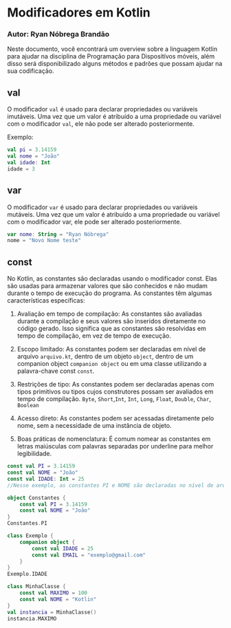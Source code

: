 # Modificadores em Kotlin
### Autor: Ryan Nóbrega Brandão
Neste documento, você encontrará um overview sobre a linguagem Kotlin para ajudar na disciplina de Programação para Dispositívos móveis, além disso
será disponibilizado alguns métodos e padrões que possam ajudar na sua codificação.

## val
O modificador `val` é usado para declarar propriedades ou variáveis imutáveis. Uma vez que um valor é atribuído a uma propriedade ou variável com o modificador `val`, ele não pode ser alterado posteriormente.

Exemplo:

```kotlin
val pi = 3.14159
val nome = "João"
val idade: Int
idade = 3 
```

## var
O modificador `var` é usado para declarar propriedades ou variáveis mutáveis. 
Uma vez que um valor é atribuído a uma propriedade ou variável com o modificador var, ele pode ser alterado posteriormente.

```kotlin
var nome: String = "Ryan Nóbrega"
nome = "Novo Nome teste"
```

## const
No Kotlin, as constantes são declaradas usando o modificador const. 
Elas são usadas para armazenar valores que são conhecidos e não mudam durante o tempo de execução do programa. As constantes têm algumas características específicas:

1. Avaliação em tempo de compilação: As constantes são avaliadas durante a compilação e seus valores são inseridos diretamente no código gerado. Isso significa que as constantes são resolvidas em tempo de compilação, em vez de tempo de execução.

2. Escopo limitado: As constantes podem ser declaradas em nível de arquivo `arquivo.kt`, dentro de um objeto `object`, dentro de um companion object `companion object` ou em uma classe utilizando a palavra-chave const `const`.

3. Restrições de tipo: As constantes podem ser declaradas apenas com tipos primitivos ou tipos cujos construtores possam ser avaliados em tempo de compilação. `Byte`, `Short`,`Int`, `Int`, `Long`, `Float`, `Double`, `Char`, `Boolean`

4. Acesso direto: As constantes podem ser acessadas diretamente pelo nome, sem a necessidade de uma instância de objeto.

5. Boas práticas de nomenclatura: É comum nomear as constantes em letras maiúsculas com palavras separadas por underline para melhor legibilidade.

```kotlin
const val PI = 3.14159
const val NOME = "João"
const val IDADE: Int = 25
//Nesse exemplo, as constantes PI e NOME são declaradas no nível de arquivo. Elas podem ser acessadas de qualquer lugar dentro do arquivo.
```
```kotlin
object Constantes {
    const val PI = 3.14159
    const val NOME = "João"
}
Constantes.PI
```
```kotlin
class Exemplo {
    companion object {
        const val IDADE = 25
        const val EMAIL = "exemplo@gmail.com"
    }
}
Exemplo.IDADE
```
```kotlin
class MinhaClasse {
    const val MAXIMO = 100
    const val NOME = "Kotlin"
}
val instancia = MinhaClasse() 
instancia.MAXIMO
```








